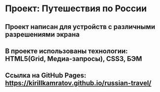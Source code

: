 # Проект: Путешествия по России

## Проект написан для устройств с различными разрешениями экрана

## В проекте использованы технологии: HTML5(Grid, Медиа-запросы), CSS3, БЭМ

## Ссылка на GitHub Pages: https://kirillkamratov.github.io/russian-travel/
